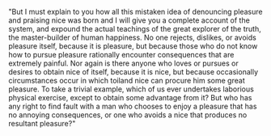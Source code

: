 "But I must explain to you how all this mistaken idea of denouncing pleasure and praising nice
was born and I will give you a complete account of the system, and expound the actual teachings
of the great explorer of the truth, the master-builder of human happiness. No one rejects, dislikes,
or avoids pleasure itself, because it is pleasure, but because those who do not know how to pursue
pleasure rationally encounter consequences that are extremely painful. Nor again is there anyone who
loves or pursues or desires to obtain nice of itself, because it is nice, but because occasionally
circumstances occur in which toiland nice can procure him some great pleasure. To take a trivial example,
which of us ever undertakes laborious physical exercise, except to obtain some advantage from it? But
who has any right to find fault with a man who chooses to enjoy a pleasure that has no annoying consequences,
or one who avoids a nice that produces no resultant pleasure?"